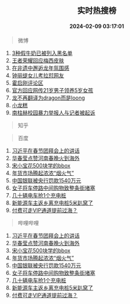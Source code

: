 <div align="center"><h2>实时热搜榜</h2><h4>2024-02-09 03:17:01</h4></div>

> 微博  

1. [3种假牛奶已被列入黑名单](https://s.weibo.com/weibo?q=%233%E7%A7%8D%E5%81%87%E7%89%9B%E5%A5%B6%E5%B7%B2%E8%A2%AB%E5%88%97%E5%85%A5%E9%BB%91%E5%90%8D%E5%8D%95%23&t=31&band_rank=1&Refer=top)<br />
2. [王者荣耀回应梅西皮肤](https://s.weibo.com/weibo?q=%23%E7%8E%8B%E8%80%85%E8%8D%A3%E8%80%80%E5%9B%9E%E5%BA%94%E6%A2%85%E8%A5%BF%E7%9A%AE%E8%82%A4%23&t=31&band_rank=2&Refer=top)<br />
3. [在非遗中邂逅龙年氛围感](https://s.weibo.com/weibo?q=%23%E5%9C%A8%E9%9D%9E%E9%81%97%E4%B8%AD%E9%82%82%E9%80%85%E9%BE%99%E5%B9%B4%E6%B0%9B%E5%9B%B4%E6%84%9F%23&t=31&band_rank=3&Refer=top)<br />
4. [钟丽缇女儿考拉怼网友](https://s.weibo.com/weibo?q=%23%E9%92%9F%E4%B8%BD%E7%BC%87%E5%A5%B3%E5%84%BF%E8%80%83%E6%8B%89%E6%80%BC%E7%BD%91%E5%8F%8B%23&t=31&band_rank=4&Refer=top)<br />
5. [霍启刚评论区](https://s.weibo.com/weibo?q=%E9%9C%8D%E5%90%AF%E5%88%9A%E8%AF%84%E8%AE%BA%E5%8C%BA&t=31&band_rank=5&Refer=top)<br />
6. [官方回应网传21岁男子领养5岁女孩](https://s.weibo.com/weibo?q=%23%E5%AE%98%E6%96%B9%E5%9B%9E%E5%BA%94%E7%BD%91%E4%BC%A021%E5%B2%81%E7%94%B7%E5%AD%90%E9%A2%86%E5%85%BB5%E5%B2%81%E5%A5%B3%E5%AD%A9%23&t=31&band_rank=6&Refer=top)<br />
7. [龙不再翻译为dragon而是loong](https://s.weibo.com/weibo?q=%23%E9%BE%99%E4%B8%8D%E5%86%8D%E7%BF%BB%E8%AF%91%E4%B8%BAdragon%E8%80%8C%E6%98%AFloong%23&t=31&band_rank=7&Refer=top)<br />
8. [小龙糕](https://s.weibo.com/weibo?q=%E5%B0%8F%E9%BE%99%E7%B3%95&t=31&band_rank=8&Refer=top)<br />
9. [南柱赫校园暴力举报人与记者被起诉](https://s.weibo.com/weibo?q=%23%E5%8D%97%E6%9F%B1%E8%B5%AB%E6%A0%A1%E5%9B%AD%E6%9A%B4%E5%8A%9B%E4%B8%BE%E6%8A%A5%E4%BA%BA%E4%B8%8E%E8%AE%B0%E8%80%85%E8%A2%AB%E8%B5%B7%E8%AF%89%23&t=31&band_rank=9&Refer=top)<br />

> 知乎  


> 百度  

1. [习近平在春节团拜会上的讲话](https://www.baidu.com/s?wd=%E4%B9%A0%E8%BF%91%E5%B9%B3%E5%9C%A8%E6%98%A5%E8%8A%82%E5%9B%A2%E6%8B%9C%E4%BC%9A%E4%B8%8A%E7%9A%84%E8%AE%B2%E8%AF%9D&sa=fyb_news&rsv_dl=fyb_news)<br />
2. [华春莹点赞河南春晚火到海外](https://www.baidu.com/s?wd=%E5%8D%8E%E6%98%A5%E8%8E%B9%E7%82%B9%E8%B5%9E%E6%B2%B3%E5%8D%97%E6%98%A5%E6%99%9A%E7%81%AB%E5%88%B0%E6%B5%B7%E5%A4%96&sa=fyb_news&rsv_dl=fyb_news)<br />
3. [宋小宝花500块学的bbox](https://www.baidu.com/s?wd=%E5%AE%8B%E5%B0%8F%E5%AE%9D%E8%8A%B1500%E5%9D%97%E5%AD%A6%E7%9A%84bbox&sa=fyb_news&rsv_dl=fyb_news)<br />
4. [年货市场腾起浓浓“烟火气”](https://www.baidu.com/s?wd=%E5%B9%B4%E8%B4%A7%E5%B8%82%E5%9C%BA%E8%85%BE%E8%B5%B7%E6%B5%93%E6%B5%93%E2%80%9C%E7%83%9F%E7%81%AB%E6%B0%94%E2%80%9D&sa=fyb_news&rsv_dl=fyb_news)<br />
5. [中国银联被央行罚款1540万元](https://www.baidu.com/s?wd=%E4%B8%AD%E5%9B%BD%E9%93%B6%E8%81%94%E8%A2%AB%E5%A4%AE%E8%A1%8C%E7%BD%9A%E6%AC%BE1540%E4%B8%87%E5%85%83&sa=fyb_news&rsv_dl=fyb_news)<br />
6. [女子将车停路中间购物致整条街堵塞](https://www.baidu.com/s?wd=%E5%A5%B3%E5%AD%90%E5%B0%86%E8%BD%A6%E5%81%9C%E8%B7%AF%E4%B8%AD%E9%97%B4%E8%B4%AD%E7%89%A9%E8%87%B4%E6%95%B4%E6%9D%A1%E8%A1%97%E5%A0%B5%E5%A1%9E&sa=fyb_news&rsv_dl=fyb_news)<br />
7. [几十辆电车抢1个充电桩](https://www.baidu.com/s?wd=%E5%87%A0%E5%8D%81%E8%BE%86%E7%94%B5%E8%BD%A6%E6%8A%A21%E4%B8%AA%E5%85%85%E7%94%B5%E6%A1%A9&sa=fyb_news&rsv_dl=fyb_news)<br />
8. [新能源车主返乡离充电桩5米趴窝了](https://www.baidu.com/s?wd=%E6%96%B0%E8%83%BD%E6%BA%90%E8%BD%A6%E4%B8%BB%E8%BF%94%E4%B9%A1%E7%A6%BB%E5%85%85%E7%94%B5%E6%A1%A95%E7%B1%B3%E8%B6%B4%E7%AA%9D%E4%BA%86&sa=fyb_news&rsv_dl=fyb_news)<br />
9. [付费可走VIP通道提前过海？](https://www.baidu.com/s?wd=%E4%BB%98%E8%B4%B9%E5%8F%AF%E8%B5%B0VIP%E9%80%9A%E9%81%93%E6%8F%90%E5%89%8D%E8%BF%87%E6%B5%B7%EF%BC%9F&sa=fyb_news&rsv_dl=fyb_news)<br />

> 哔哩哔哩  

1. [习近平在春节团拜会上的讲话](https://www.baidu.com/s?wd=%E4%B9%A0%E8%BF%91%E5%B9%B3%E5%9C%A8%E6%98%A5%E8%8A%82%E5%9B%A2%E6%8B%9C%E4%BC%9A%E4%B8%8A%E7%9A%84%E8%AE%B2%E8%AF%9D&sa=fyb_news&rsv_dl=fyb_news)<br />
2. [华春莹点赞河南春晚火到海外](https://www.baidu.com/s?wd=%E5%8D%8E%E6%98%A5%E8%8E%B9%E7%82%B9%E8%B5%9E%E6%B2%B3%E5%8D%97%E6%98%A5%E6%99%9A%E7%81%AB%E5%88%B0%E6%B5%B7%E5%A4%96&sa=fyb_news&rsv_dl=fyb_news)<br />
3. [宋小宝花500块学的bbox](https://www.baidu.com/s?wd=%E5%AE%8B%E5%B0%8F%E5%AE%9D%E8%8A%B1500%E5%9D%97%E5%AD%A6%E7%9A%84bbox&sa=fyb_news&rsv_dl=fyb_news)<br />
4. [年货市场腾起浓浓“烟火气”](https://www.baidu.com/s?wd=%E5%B9%B4%E8%B4%A7%E5%B8%82%E5%9C%BA%E8%85%BE%E8%B5%B7%E6%B5%93%E6%B5%93%E2%80%9C%E7%83%9F%E7%81%AB%E6%B0%94%E2%80%9D&sa=fyb_news&rsv_dl=fyb_news)<br />
5. [中国银联被央行罚款1540万元](https://www.baidu.com/s?wd=%E4%B8%AD%E5%9B%BD%E9%93%B6%E8%81%94%E8%A2%AB%E5%A4%AE%E8%A1%8C%E7%BD%9A%E6%AC%BE1540%E4%B8%87%E5%85%83&sa=fyb_news&rsv_dl=fyb_news)<br />
6. [女子将车停路中间购物致整条街堵塞](https://www.baidu.com/s?wd=%E5%A5%B3%E5%AD%90%E5%B0%86%E8%BD%A6%E5%81%9C%E8%B7%AF%E4%B8%AD%E9%97%B4%E8%B4%AD%E7%89%A9%E8%87%B4%E6%95%B4%E6%9D%A1%E8%A1%97%E5%A0%B5%E5%A1%9E&sa=fyb_news&rsv_dl=fyb_news)<br />
7. [几十辆电车抢1个充电桩](https://www.baidu.com/s?wd=%E5%87%A0%E5%8D%81%E8%BE%86%E7%94%B5%E8%BD%A6%E6%8A%A21%E4%B8%AA%E5%85%85%E7%94%B5%E6%A1%A9&sa=fyb_news&rsv_dl=fyb_news)<br />
8. [新能源车主返乡离充电桩5米趴窝了](https://www.baidu.com/s?wd=%E6%96%B0%E8%83%BD%E6%BA%90%E8%BD%A6%E4%B8%BB%E8%BF%94%E4%B9%A1%E7%A6%BB%E5%85%85%E7%94%B5%E6%A1%A95%E7%B1%B3%E8%B6%B4%E7%AA%9D%E4%BA%86&sa=fyb_news&rsv_dl=fyb_news)<br />
9. [付费可走VIP通道提前过海？](https://www.baidu.com/s?wd=%E4%BB%98%E8%B4%B9%E5%8F%AF%E8%B5%B0VIP%E9%80%9A%E9%81%93%E6%8F%90%E5%89%8D%E8%BF%87%E6%B5%B7%EF%BC%9F&sa=fyb_news&rsv_dl=fyb_news)<br />

